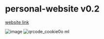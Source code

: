 # personal-website v0.2

[website link](https://cookie0o.ml)

![image](https://user-images.githubusercontent.com/81589649/189235205-7938a43a-9fec-445d-818c-15d57c5d4481.png)
![qrcode_cookie0o ml](https://user-images.githubusercontent.com/81589649/189539035-353a5ebf-7dc4-477a-84be-5a78cf35a5ce.png)
